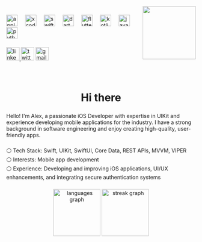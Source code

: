 <img align="right" height="141" src="https://i.pinimg.com/originals/8d/62/1f/8d621f66f551b6a39072473d52280ff0.gif"  />

###

<div align="left">
  <img src="https://cdn.jsdelivr.net/gh/devicons/devicon/icons/apple/apple-original.svg" height="30" alt="apple logo"  />
  <img width="12" />
  <img src="https://cdn.jsdelivr.net/gh/devicons/devicon/icons/xcode/xcode-original.svg" height="30" alt="xcode logo"  />
  <img width="12" />
  <img src="https://cdn.jsdelivr.net/gh/devicons/devicon/icons/swift/swift-original.svg" height="30" alt="swift logo"  />
  <img width="12" />
  <img src="https://cdn.jsdelivr.net/gh/devicons/devicon/icons/dart/dart-original.svg" height="30" alt="dart logo"  />
  <img width="12" />
  <img src="https://cdn.jsdelivr.net/gh/devicons/devicon/icons/flutter/flutter-original.svg" height="30" alt="flutter logo"  />
  <img width="12" />
  <img src="https://cdn.jsdelivr.net/gh/devicons/devicon/icons/kotlin/kotlin-original.svg" height="30" alt="kotlin logo"  />
  <img width="12" />
  <img src="https://cdn.jsdelivr.net/gh/devicons/devicon/icons/java/java-original.svg" height="30" alt="java logo"  />
  <img width="12" />
  <img src="https://cdn.jsdelivr.net/gh/devicons/devicon/icons/python/python-original.svg" height="30" alt="python logo"  />
</div>

###

<div align="left">
  <a href="https://www.linkedin.com/in/imalexvelasco" target="_blank">
    <img src="https://img.shields.io/static/v1?message=LinkedIn&logo=linkedin&label=&color=0077B5&logoColor=&labelColor=&style=for-the-badge" height="35" alt="linkedin logo"  />
  </a>
  <img src="https://img.shields.io/static/v1?message=Twitter&logo=twitter&label=&color=1DA1F2&logoColor=white&labelColor=&style=for-the-badge" height="35" alt="twitter logo"  />
  <a href="alex.vc.web@gmail.com" target="_blank">
    <img src="https://img.shields.io/static/v1?message=Gmail&logo=gmail&label=&color=D14836&logoColor=white&labelColor=&style=for-the-badge" height="35" alt="gmail logo"  />
  </a>
</div>

###

<br clear="both">

<h1 align="center">Hi there</h1>

###

<p align="left">Hello! I'm Alex, a passionate iOS Developer with expertise in UIKit and experience developing mobile applications for the industry. I have a strong background in software engineering and enjoy creating high-quality, user-friendly apps.</p>

###

<p align="left">⚪️ Tech Stack: Swift, UIKit, SwiftUI, Core Data, REST APIs, MVVM, VIPER<br>⚪️  Interests: Mobile app development<br>⚪️  Experience: Developing and improving iOS applications, UI/UX enhancements, and integrating secure authentication systems</p>

###

<div align="center">
  <img src="https://github-readme-stats.vercel.app/api/top-langs?username=alexvc19&locale=en&hide_title=false&layout=compact&card_width=320&langs_count=5&theme=ocean_dark&hide_border=false&order=2" height="125" alt="languages graph"  />
  <img src="https://streak-stats.demolab.com?user=alexvc19&locale=en&mode=daily&theme=ocean_dark&hide_border=false&border_radius=5&order=3" height="125" alt="streak graph"  />
</div>

###

